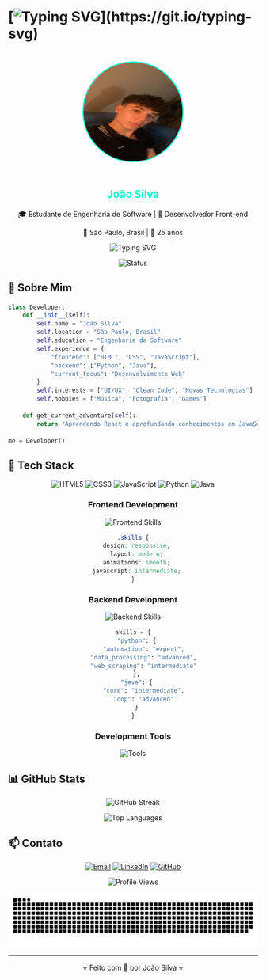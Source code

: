 # [![Typing SVG](https://readme-typing-svg.demolab.com?font=Fira+Code&size=30&duration=3000&pause=1000&color=00FFD2&center=true&vCenter=true&random=false&width=435&lines=Ol%C3%A1%2C+Mundo!;Hello%2C+World!)](https://git.io/typing-svg)

<div align="center">
  <img src="https://github.com/johann0301/johann0301/blob/main/foto-perfil-github.jpg?raw=true" alt="Profile Picture" width="200" height="200" style="border-radius: 50%; border: 2px solid #00FFD2; margin: 20px 0;" />
  
  <h2 style="color: #00FFD2;">João Silva</h2>
  <p>🎓 Estudante de Engenharia de Software | 💼 Desenvolvedor Front-end</p>
  <p>📍 São Paulo, Brasil | 🎂 25 anos</p>
  
  <img src="https://readme-typing-svg.demolab.com?font=Fira+Code&weight=600&size=22&pause=1000&color=00FFD2&center=true&vCenter=true&random=false&width=435&lines=Desenvolvedor+Front-End;Entusiasta+de+Python;Sempre+aprendendo+coisas+novas!" alt="Typing SVG" />
  
  ![Status](https://img.shields.io/badge/Status-Disponível%20para%20projetos-00FFD2?style=for-the-badge)
</div>

## 💫 Sobre Mim

```python
class Developer:
    def __init__(self):
        self.name = "João Silva"
        self.location = "São Paulo, Brasil"
        self.education = "Engenharia de Software"
        self.experience = {
            "frontend": ["HTML", "CSS", "JavaScript"],
            "backend": ["Python", "Java"],
            "current_focus": "Desenvolvimento Web"
        }
        self.interests = ["UI/UX", "Clean Code", "Novas Tecnologias"]
        self.hobbies = ["Música", "Fotografia", "Games"]

    def get_current_adventure(self):
        return "Aprendendo React e aprofundando conhecimentos em JavaScript"

me = Developer()
```

## 🚀 Tech Stack

<div align="center">
  
  ![HTML5](https://img.shields.io/badge/HTML5-000000?style=for-the-badge&logo=html5&logoColor=00FFD2)
  ![CSS3](https://img.shields.io/badge/CSS3-000000?style=for-the-badge&logo=css3&logoColor=00FFD2)
  ![JavaScript](https://img.shields.io/badge/JavaScript-000000?style=for-the-badge&logo=javascript&logoColor=00FFD2)
  ![Python](https://img.shields.io/badge/Python-000000?style=for-the-badge&logo=python&logoColor=00FFD2)
  ![Java](https://img.shields.io/badge/Java-000000?style=for-the-badge&logo=openjdk&logoColor=00FFD2)
  
  ### Frontend Development
  ![Frontend Skills](https://skillicons.dev/icons?i=html,css,js&theme=dark)
  ```css
  .skills {
    design: responsive;
    layout: modern;
    animations: smooth;
    javascript: intermediate;
  }
  ```
  
  ### Backend Development
  ![Backend Skills](https://skillicons.dev/icons?i=py,java&theme=dark)
  ```python
  skills = {
    "python": {
        "automation": "expert",
        "data_processing": "advanced",
        "web_scraping": "intermediate"
    },
    "java": {
        "core": "intermediate",
        "oop": "advanced"
    }
  }
  ```
  
  ### Development Tools
  ![Tools](https://skillicons.dev/icons?i=vscode,git,github&theme=dark)
</div>

## 📊 GitHub Stats

<div align="center">
  
  ![GitHub Streak](http://github-readme-streak-stats.herokuapp.com?user=SeuUsuarioGitHub&theme=github-dark&hide_border=true&stroke=00FFD2&ring=00FFD2&fire=00FFD2&currStreakNum=00FFD2&sideNums=00FFD2&currStreakLabel=00FFD2&sideLabels=00FFD2&dates=00FFD2)
  
  ![Top Languages](https://github-readme-stats-git-masterrstaa-rickstaa.vercel.app/api/top-langs/?username=SeuUsuarioGitHub&layout=compact&bg_color=000000&text_color=00FFD2&title_color=00FFD2&hide_border=true)
</div>

## 📫 Contato

<div align="center">
  
  [![Email](https://img.shields.io/badge/Email-000000?style=for-the-badge&logo=gmail&logoColor=00FFD2)](mailto:seu-email@example.com)
  [![LinkedIn](https://img.shields.io/badge/LinkedIn-000000?style=for-the-badge&logo=linkedin&logoColor=00FFD2)](https://www.linkedin.com/in/seu-perfil)
  [![GitHub](https://img.shields.io/badge/GitHub-000000?style=for-the-badge&logo=github&logoColor=00FFD2)](https://github.com/SeuUsuarioGitHub)
  
  ![Profile Views](https://komarev.com/ghpvc/?username=SeuUsuarioGitHub&color=00FFD2&style=for-the-badge&label=VISITAS)
</div>

![Snake animation](https://raw.githubusercontent.com/platane/snk/output/github-contribution-grid-snake-dark.svg)

<div align="center">
  
  ---
  ⭐ Feito com 💚 por João Silva ⭐
</div>
